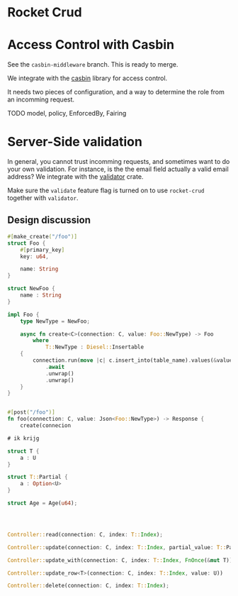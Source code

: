 # Rocket Crud

# Access Control with Casbin

See the `casbin-middleware` branch. This is ready to merge.

We integrate with the [casbin](https://github.com/casbin/casbin-rs) library for access control. 

It needs two pieces of configuration, and a way to determine the role from an incomming request.

TODO model, policy, EnforcedBy, Fairing

# Server-Side validation

In general, you cannot trust incomming requests, and sometimes want to do your own validation. For instance, is the the email field actually a valid email address? We integrate with the [validator](https://github.com/Keats/validator) crate. 

Make sure the `validate` feature flag is turned on to use `rocket-crud` together with `validator`. 

## Design discussion

```rust
#[make_create("/foo")]
struct Foo { 
    #[primary_key]
    key: u64,

    name: String
}

struct NewFoo { 
    name : String
}

impl Foo { 
    type NewType = NewFoo;

    async fn create<C>(connection: C, value: Foo::NewType) -> Foo
        where 
            T::NewType : Diesel::Insertable
    {
        connection.run(move |c| c.insert_into(table_name).values(&value))
            .await
            .unwrap()
            .unwrap()
    }
}


#[post("/foo")]
fn foo(connection: C, value: Json<Foo::NewType>) -> Response { 
    create(connecion

# ik krijg

struct T { 
    a : U
}

struct T::Partial { 
    a : Option<U>
}

struct Age = Age(u64);




Controller::read(connection: C, index: T::Index);

Controller::update(connection: C, index: T::Index, partial_value: T::Partial);

Controller::update_with(connection: C, index: T::Index, FnOnce(&mut T)) 

Controller::update_row<T>(connection: C, index: T::Index, value: U)) 

Controller::delete(connection: C, index: T::Index);
```

